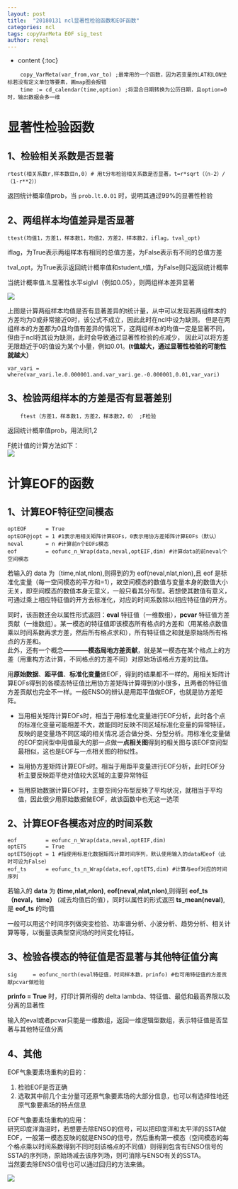```yaml
---
layout: post
title:  "20180131 ncl显著性检验函数和EOF函数"
categories: ncl
tags: copyVarMeta EOF sig_test
author: renql
---
```


* content
{:toc}

```
    copy_VarMeta(var_from,var_to) ;最常用的一个函数，因为若变量的LAT和LON坐标若没有定义单位等要素，画map图会报错
    time := cd_calendar(time,option) ;将混合日期转换为公历日期，且option=0时，输出数据会多一维
```

# 显著性检验函数 #




## 1、检验相关系数是否显著 ##
```
rtest(相关系数r,样本数目n,0) # 用t分布检验相关系数是否显著，t=r*sqrt（（n-2）/（1-r**2））
```
返回统计概率值prob，当 `prob.lt.0.01` 时，说明其通过99%的显著性检验

## 2、两组样本均值差异是否显著 ##
```
ttest(均值1，方差1，样本数1，均值2，方差2，样本数2，iflag，tval_opt)
```
iflag，为True表示两组样本有相同的总值方差，为False表示有不同的总值方差

tval_opt，为True表示返回统计概率值和student_t值，为False则只返回统计概率

当统计概率值.lt.显著性水平siglvl（例如0.05），则两组样本差异显著

![](http://wx1.sinaimg.cn/large/006fa9Xlgy1fw10imblrbj30uy09kmzi.jpg)

上图是计算两组样本均值是否有显著差异的t统计量，从中可以发现若两组样本的方差均为0或非常接近0时，该公式不成立，因此此时在ncl中设为缺测。
但是在两组样本的方差都为0且均值有差异的情况下，这两组样本的均值一定是显著不同，但由于ncl将其设为缺测，此时会导致通过显著性检验的点减少，
因此可以将方差无限趋近于0的值设为某个小量，例如0.01。**(t值越大，通过显著性检验的可能性就越大）**    

```
var_vari = where(var_vari.le.0.000001.and.var_vari.ge.-0.000001,0.01,var_vari)
```

## 3、检验两组样本的方差是否有显著差别  ##
```
    ftest（方差1，样本数1，方差2，样本数2，0） ;F检验
```
返回统计概率值prob，用法同1,2
 
F统计值的计算方法如下：    
![](http://wx3.sinaimg.cn/large/006fa9Xlgy1fw1182m1p5j30sz0gvthh.jpg)


# 计算EOF的函数 #
## 1、计算EOF特征空间模态 ##
```
optEOF 		= True
optEOF@jopt = 1 #1表示用相关矩阵计算EOFs，0表示用协方差矩阵计算EOFs（默认）
neval		= n #计算前n个EOFs模态
eof	        = eofunc_n_Wrap(data,neval,optEIF,dim) #计算data的前neval个空间模态
```
若输入的 data 为（time,nlat,nlon),则得到的为 eof(neval,nlat,nlon),且 eof 是标准化变量（每一空间模态的平方和=1），故空间模态的数值与变量本身的数值大小无关，即空间模态的数值本身无意义，一般只看其分布型。若想使其数值有意义，可通过乘上相应特征值的开方去标准化，对应的时间系数除以相应特征值的开方。

同时，该函数还会以属性形式返回：**eval** 特征值（一维数组），**pcvar** 特征值方差贡献（一维数组）。某一模态的特征值即该模态所有格点的方差和（用某格点数值乘以时间系数再求方差，然后所有格点求和），所有特征值之和就是原始场所有格点的方差和。   
此外，还有一个概念————**模态局地方差贡献**，就是某一模态在某个格点上的方差（用重构方法计算，不同格点的方差不同）对原始场该格点方差的比值。

用**原始数据**、**距平值**、**标准化变量**做EOF，得到的结果都不一样的。用相关矩阵计算EOFs得到的各模态特征值比用协方差矩阵计算得到的小很多，且两者的特征值方差贡献也完全不一样。一般ENSO的辨认是用距平值做EOF，也就是协方差矩阵。

- 当用相关矩阵计算EOFs时，相当于用标准化变量进行EOF分析，此时各个点的标准化变量可能相差不大，故能同时反映不同区域标准化变量的异常特征，反映的是变量场不同区域的相关情况.适合做分类、分型分析。用标准化变量做的EOF空间型中用值最大的那一点做**一点相关图**得到的相关图与该EOF空间型最相似，这也是EOF与一点相关图的相似性。

- 当用协方差矩阵计算EOFs时。相当于用距平变量进行EOF分析，此时EOF分析主要反映距平绝对值较大区域的主要异常特征  

- 当用原始数据计算EOF时，主要空间分布型反映了平均状况，就相当于平均值，因此很少用原始数据做EOF，故该函数中也无这一选项

## 2、计算EOF各模态对应的时间系数 ##
```
eof			= eofunc_n_Wrap(data,neval,optEIF,dim)
optETS		= True
optETS@jopt = 1 #指使用标准化数据矩阵计算时间序列，默认使用输入的data和eof（此时可设为False）
eof_ts		= eofunc_ts_n_Wrap(data,eof,optETS,dim) #计算与eof对应的时间序列
```
若输入的 **data** 为 **(time,nlat,nlon)**, **eof(neval,nlat,nlon)**,则得到 **eof_ts（neval，time）** (减去均值后的值），同时以属性的形式返回 **ts_mean(neval)**,是 **eof_ts** 的均值

一般可以用这个时间序列做突变检验、功率谱分析、小波分析、趋势分析、相关计算等等，以衡量该典型空间场的时间变化特征。

## 3、检验各模态的特征值是否显著与其他特征值分离 ##
    sig		= eofunc_north(eval特征值，时间样本数，prinfo) #也可用特征值的方差贡献pcvar做检验

**prinfo = True** 时，打印计算所得的 delta lambda、特征值、最低和最高界限以及分离的显著性

输入的eval或者pcvar只能是一维数组，返回一维逻辑型数组，表示特征值是否显著与其他特征值分离

## 4、其他
EOF气象要素场重构的目的：  
1. 检验EOF是否正确  
2. 选取其中前几个主分量可还原气象要素场的大部分信息，也可以有选择性地还原气象要素场的特点信息

EOF气象要素场重构的应用：  
研究印度洋海温时，若想要去除ENSO的信号，可以把印度洋和太平洋的SSTA做EOF，一般第一模态反映的就是ENSO的信号，然后重构第一模态（空间模态的每个格点乘以时间系数得到不同时刻该格点的不同值）则得到包含有ENSO信号的SSTA的序列场，原始场减去该序列场，则可消除与ENSO有关的SSTA。   
当然要去除ENSO信号也可以通过回归的方法来做。

![](http://wx3.sinaimg.cn/large/006fa9Xlgy1fya0vow5f9j30ph0hbzm5.jpg)
